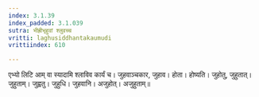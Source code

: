 ```yaml
---
index: 3.1.39
index_padded: 3.1.039
sutra: भीह्रीभृहुवां श्लुवच्च
vritti: laghusiddhantakaumudi
vrittiindex: 610

---
```

एभ्यो लिटि आम् वा स्यादामि श्लाविव कार्यं च। जुहवाञ्चकार, जुहाव। होता। होष्यति। जुहोतु, जुहुतात्। जुहुताम्। जुह्वतु। जुहुधि। जुहवानि। अजुहोत्। अजुहुताम्॥